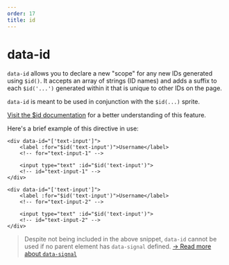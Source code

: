 ```yaml
---
order: 17
title: id
---
```


# data-id

`data-id` allows you to declare a new "scope" for any new IDs generated using `$id()`. It accepts an array of strings (ID names) and adds a suffix to each `$id('...')` generated within it that is unique to other IDs on the page.

`data-id` is meant to be used in conjunction with the `$id(...)` sprite.

[Visit the $id documentation](/sprites/id) for a better understanding of this feature.

Here's a brief example of this directive in use:

```alpine
<div data-id="['text-input']">
    <label :for="$id('text-input')">Username</label>
    <!-- for="text-input-1" -->

    <input type="text" :id="$id('text-input')">
    <!-- id="text-input-1" -->
</div>

<div data-id="['text-input']">
    <label :for="$id('text-input')">Username</label>
    <!-- for="text-input-2" -->

    <input type="text" :id="$id('text-input')">
    <!-- id="text-input-2" -->
</div>
```

> Despite not being included in the above snippet, `data-id` cannot be used if no parent element has `data-signal` defined. [→ Read more about `data-signal`](/directives/data)
